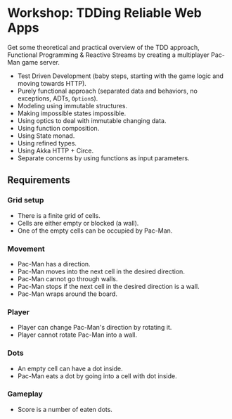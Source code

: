 # Workshop: TDDing Reliable Web Apps

Get some theoretical and practical overview of the TDD approach, Functional Programming & Reactive Streams by creating a multiplayer Pac-Man game server.

* Test Driven Development (baby steps, starting with the game logic and moving towards HTTP).
* Purely functional approach (separated data and behaviors, no exceptions, ADTs, `Option`s).
* Modeling using immutable structures.
* Making impossible states impossible.
* Using optics to deal with immutable changing data.
* Using function composition.
* Using State monad.
* Using refined types.
* Using Akka HTTP + Circe.
* Separate concerns by using functions as input parameters.

## Requirements

### Grid setup
  * There is a finite grid of cells.
  * Cells are either empty or blocked (a wall).
  * One of the empty cells can be occupied by Pac-Man.

### Movement
  * Pac-Man has a direction.
  * Pac-Man moves into the next cell in the desired direction.
  * Pac-Man cannot go through walls.
  * Pac-Man stops if the next cell in the desired direction is a wall.
  * Pac-Man wraps around the board.
  
### Player
  * Player can change Pac-Man's direction by rotating it.
  * Player cannot rotate Pac-Man into a wall.
  
### Dots
  * An empty cell can have a dot inside.
  * Pac-Man eats a dot by going into a cell with dot inside.
  
### Gameplay
  * Score is a number of eaten dots.
